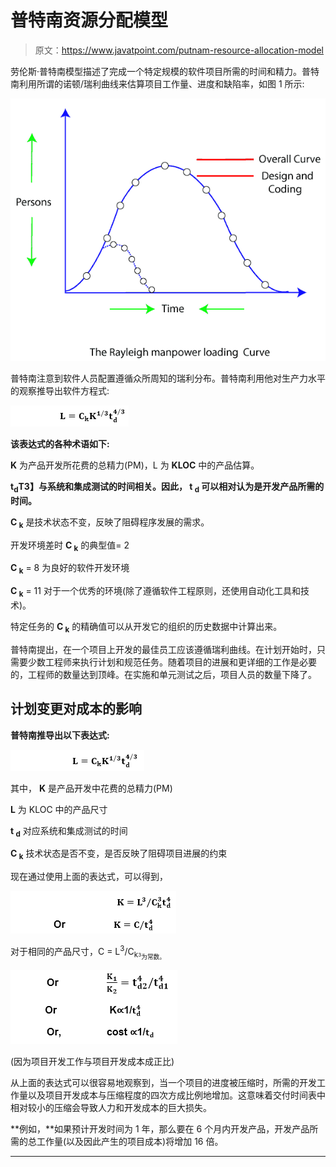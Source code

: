 # 普特南资源分配模型

> 原文：<https://www.javatpoint.com/putnam-resource-allocation-model>

劳伦斯·普特南模型描述了完成一个特定规模的软件项目所需的时间和精力。普特南利用所谓的诺顿/瑞利曲线来估算项目工作量、进度和缺陷率，如图 1 所示:

![Putnam Resource Allocation Model](img/3a825280a9fb17025da0a0bc470987f6.png)

普特南注意到软件人员配置遵循众所周知的瑞利分布。普特南利用他对生产力水平的观察推导出软件方程式:

![Putnam Resource Allocation Model](img/4190c8dd397172992c6ba0281b6f0113.png)

**该表达式的各种术语如下:**

**K** 为产品开发所花费的总精力(PM)，L 为 **KLOC** 中的产品估算。

**t<sub>d</sub>T3】与系统和集成测试的时间相关。因此， **t <sub>d</sub>** 可以相对认为是开发产品所需的时间。**

**C <sub>k</sub>** 是技术状态不变，反映了阻碍程序发展的需求。

开发环境差时 **C <sub>k</sub>** 的典型值= 2

**C <sub>k</sub>** = 8 为良好的软件开发环境

**C <sub>k</sub>** = 11 对于一个优秀的环境(除了遵循软件工程原则，还使用自动化工具和技术)。

特定任务的 **C <sub>k</sub>** 的精确值可以从开发它的组织的历史数据中计算出来。

普特南提出，在一个项目上开发的最佳员工应该遵循瑞利曲线。在计划开始时，只需要少数工程师来执行计划和规范任务。随着项目的进展和更详细的工作是必要的，工程师的数量达到顶峰。在实施和单元测试之后，项目人员的数量下降了。

## 计划变更对成本的影响

**普特南推导出以下表达式:**

![Putnam Resource Allocation Model](img/aeadb0380e3112887711bbe891d3e6c8.png)

其中， **K** 是产品开发中花费的总精力(PM)

**L** 为 KLOC 中的产品尺寸

**t <sub>d</sub>** 对应系统和集成测试的时间

**C <sub>k</sub>** 技术状态是否不变，是否反映了阻碍项目进展的约束

现在通过使用上面的表达式，可以得到，

![Putnam Resource Allocation Model](img/b478de74dbbe510b6218468f2086570f.png)

对于相同的产品尺寸，C = L<sup>3</sup>/C<sub>k<sub><sup>3</sup>为常数。</sub></sub>

![Putnam Resource Allocation Model](img/13c1383c86b5f63d8181562336009ce3.png)

(因为项目开发工作与项目开发成本成正比)

从上面的表达式可以很容易地观察到，当一个项目的进度被压缩时，所需的开发工作量以及项目开发成本与压缩程度的四次方成比例地增加。这意味着交付时间表中相对较小的压缩会导致人力和开发成本的巨大损失。

**例如，**如果预计开发时间为 1 年，那么要在 6 个月内开发产品，开发产品所需的总工作量(以及因此产生的项目成本)将增加 16 倍。

* * *